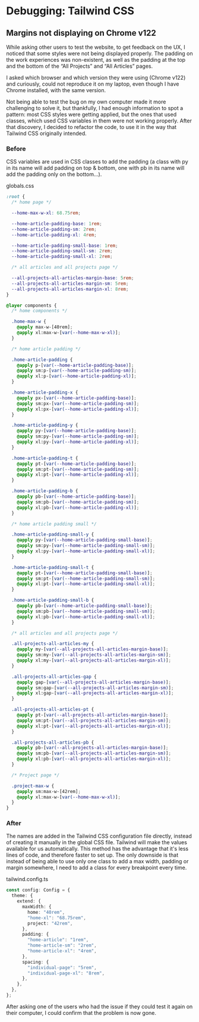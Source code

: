 # Debugging: Tailwind CSS

## Margins not displaying on Chrome v122

While asking other users to test the website, to get feedback on the UX, I noticed that some styles were not being displayed properly. The padding on the work experiences was non-existent, as well as the padding at the top and the bottom of the “All Projects” and “All Articles” pages.

I asked which browser and which version they were using (Chrome v122) and curiously, could not reproduce it on my laptop, even though I have Chrome installed, with the same version.

Not being able to test the bug on my own computer made it more challenging to solve it, but thankfully, I had enough information to spot a pattern: most CSS styles were getting applied, but the ones that used classes, which used CSS variables in them were not working properly. After that discovery, I decided to refactor the code, to use it in the way that Tailwind CSS originally intended.

### Before

CSS variables are used in CSS classes to add the padding (a class with py in its name will add padding on top & bottom, one with pb in its name will add the padding only on the bottom...).

globals.css

```css
:root {
  /* home page */

  --home-max-w-xl: 68.75rem;

  --home-article-padding-base: 1rem;
  --home-article-padding-sm: 2rem;
  --home-article-padding-xl: 4rem;

  --home-article-padding-small-base: 1rem;
  --home-article-padding-small-sm: 2rem;
  --home-article-padding-small-xl: 2rem;

  /* all articles and all projects page */

  --all-projects-all-articles-margin-base: 5rem;
  --all-projects-all-articles-margin-sm: 5rem;
  --all-projects-all-articles-margin-xl: 8rem;
}

@layer components {
  /* home components */

  .home-max-w {
    @apply max-w-[40rem];
    @apply xl:max-w-[var(--home-max-w-xl)];
  }

  /* home article padding */

  .home-article-padding {
    @apply p-[var(--home-article-padding-base)];
    @apply sm:p-[var(--home-article-padding-sm)];
    @apply xl:p-[var(--home-article-padding-xl)];
  }

  .home-article-padding-x {
    @apply px-[var(--home-article-padding-base)];
    @apply sm:px-[var(--home-article-padding-sm)];
    @apply xl:px-[var(--home-article-padding-xl)];
  }

  .home-article-padding-y {
    @apply py-[var(--home-article-padding-base)];
    @apply sm:py-[var(--home-article-padding-sm)];
    @apply xl:py-[var(--home-article-padding-xl)];
  }

  .home-article-padding-t {
    @apply pt-[var(--home-article-padding-base)];
    @apply sm:pt-[var(--home-article-padding-sm)];
    @apply xl:pt-[var(--home-article-padding-xl)];
  }

  .home-article-padding-b {
    @apply pb-[var(--home-article-padding-base)];
    @apply sm:pb-[var(--home-article-padding-sm)];
    @apply xl:pb-[var(--home-article-padding-xl)];
  }

  /* home article padding small */

  .home-article-padding-small-y {
    @apply py-[var(--home-article-padding-small-base)];
    @apply sm:py-[var(--home-article-padding-small-sm)];
    @apply xl:py-[var(--home-article-padding-small-xl)];
  }

  .home-article-padding-small-t {
    @apply pt-[var(--home-article-padding-small-base)];
    @apply sm:pt-[var(--home-article-padding-small-sm)];
    @apply xl:pt-[var(--home-article-padding-small-xl)];
  }

  .home-article-padding-small-b {
    @apply pb-[var(--home-article-padding-small-base)];
    @apply sm:pb-[var(--home-article-padding-small-sm)];
    @apply xl:pb-[var(--home-article-padding-small-xl)];
  }

  /* all articles and all projects page */

  .all-projects-all-articles-my {
    @apply my-[var(--all-projects-all-articles-margin-base)];
    @apply sm:my-[var(--all-projects-all-articles-margin-sm)];
    @apply xl:my-[var(--all-projects-all-articles-margin-xl)];
  }

  .all-projects-all-articles-gap {
    @apply gap-[var(--all-projects-all-articles-margin-base)];
    @apply sm:gap-[var(--all-projects-all-articles-margin-sm)];
    @apply xl:gap-[var(--all-projects-all-articles-margin-xl)];
  }

  .all-projects-all-articles-pt {
    @apply pt-[var(--all-projects-all-articles-margin-base)];
    @apply sm:pt-[var(--all-projects-all-articles-margin-sm)];
    @apply xl:pt-[var(--all-projects-all-articles-margin-xl)];
  }

  .all-projects-all-articles-pb {
    @apply pb-[var(--all-projects-all-articles-margin-base)];
    @apply sm:pb-[var(--all-projects-all-articles-margin-sm)];
    @apply xl:pb-[var(--all-projects-all-articles-margin-xl)];
  }

  /* Project page */

  .project-max-w {
    @apply sm:max-w-[42rem];
    @apply xl:max-w-[var(--home-max-w-xl)];
  }
}
```

### After

The names are added in the Tailwind CSS configuration file directly, instead of creating it manually in the global CSS file. Tailwind will make the values available for us automatically. This method has the advantage that it's less lines of code, and therefore faster to set up. The only downside is that instead of being able to use only one class to add a max width, padding or margin somewhere, I need to add a class for every breakpoint every time.

tailwind.config.ts

```typescript
const config: Config = {
  theme: {
    extend: {
      maxWidth: {
        home: "40rem",
        "home-xl": "68.75rem",
        project: "42rem",
      },
      padding: {
        "home-article": "1rem",
        "home-article-sm": "2rem",
        "home-article-xl": "4rem",
      },
      spacing: {
        "individual-page": "5rem",
        "individual-page-xl": "8rem",
      },
    },
  },
};
```

After asking one of the users who had the issue if they could test it again on their computer, I could confirm that the problem is now gone.
